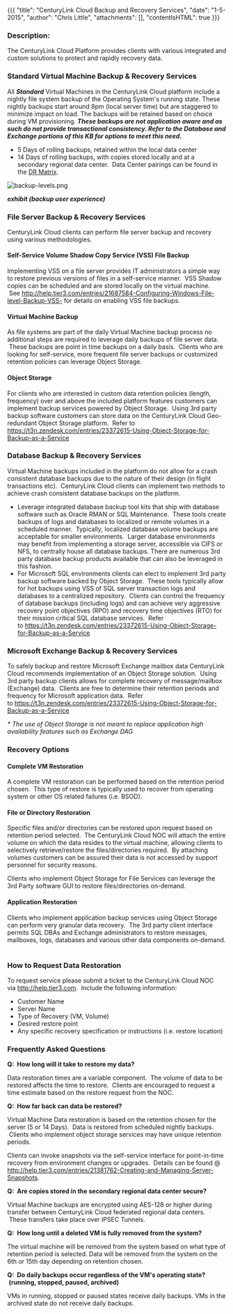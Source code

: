 {{{
  "title": "CenturyLink Cloud Backup and Recovery Services",
  "date": "1-5-2015",
  "author": "Chris Little",
  "attachments": [],
  "contentIsHTML": true
}}}

<h3>Description:</h3>
<p>The CenturyLink Cloud Platform provides clients with various integrated and custom solutions to protect and rapidly recovery data. &nbsp;</p>
<h3>Standard Virtual Machine Backup &amp; Recovery Services</h3>
<p>All <em><strong>Standard</strong> </em>Virtual Machines in the CenturyLink Cloud platform include a nightly file system backup of the Operating System's running state. These nightly backups start around 8pm (local server time) but are staggered to minimize
  impact on load. The backups will be retained based on choice during VM provisioning.&nbsp;<em><strong>These backups are&nbsp;not application aware and as such do not provide transactional consistency. Refer to the Database and Exchange portions of this KB for options to meet this need.</strong></em>
</p>
<ul>
  <li>5 Days of rolling backups, retained within the local data center</li>
  <li>14 Days of rolling backups, with copies stored locally and at a secondary regional data center. &nbsp;Data Center pairings can be found in the <a href="https://t3n.zendesk.com/entries/22023314-Disaster-Recovery-Comparison-Matrix" target="_blank">DR Matrix</a>.&nbsp;</li>
</ul>
<p><img src="https://t3n.zendesk.com/attachments/token/WfLAlIfI5SnFrTHRjUgXD6teQ/?name=backup-levels.png" alt="backup-levels.png" />
</p>
<p><em><strong>exhibit (backup user experience)</strong></em>
</p>
<h3>File Server Backup &amp; Recovery Services</h3>
<p>CenturyLink Cloud clients can perform file server backup and recovery using various methodologies. &nbsp;</p>
<h4>Self-Service Volume Shadow Copy Service (VSS) File Backup</h4>
<p>Implementing VSS on a file server provides IT administrators a simple way to restore previous versions of files in a self-service manner. &nbsp;VSS Shadow copies can be scheduled and are stored locally on the virtual machine. &nbsp;See&nbsp;<a href="http://help.tier3.com/entries/21687584-Configuring-Windows-File-level-Backup-VSS-">http://help.tier3.com/entries/21687584-Configuring-Windows-File-level-Backup-VSS-</a>&nbsp;for
  details on enabling VSS file backups.</p>
<h4>Virtual Machine Backup</h4>
<p>As file systems are part of the daily Virtual Machine backup process no additional steps are required to leverage daily backups of file server data. &nbsp;These backups are point in time backups on a daily basis. &nbsp;Clients who are looking for self-service,
  more frequent file server backups or customized retention policies can leverage Object Storage.</p>
<h4>Object Storage&nbsp;</h4>
<p>For clients who are interested in custom data retention policies (length, frequency) over and above the included platform features customers can implement backup services powered by Object Storage. &nbsp;Using 3rd party backup software customers can store
  data on the CenturyLink Cloud Geo-redundant Object Storage platform. &nbsp;Refer to <a href="https://t3n.zendesk.com/entries/23372615-Using-Object-Storage-for-Backup-as-a-Service" target="_blank">https://t3n.zendesk.com/entries/23372615-Using-Object-Storage-for-Backup-as-a-Service</a>&nbsp;</p>
<h3>Database Backup &amp; Recovery Services</h3>
<p>Virtual Machine backups included in the platform do not allow for a crash consistent database backups due to the nature of their design (in flight transactions etc). &nbsp;CenturyLink Cloud clients can implement two methods to achieve crash consistent
  database backups on the platform. &nbsp; &nbsp;</p>
<ul>
  <li>Leverage integrated database backup tool kits that ship with database software such as Oracle RMAN or SQL Maintenance. &nbsp;These tools create backups of logs and databases to localized or remote volumes in a scheduled manner. &nbsp;Typically, localized
    database volume backups are acceptable for smaller environments. &nbsp;Larger database environments may benefit from implementing a storage server, accessible via CIFS or NFS, to centrally house all database backups. There are numerous 3rd party database
    backup products available that can also be leveraged in this fashion. &nbsp;</li>
  <li>For Microsoft SQL environments clients can elect to implement 3rd party backup software backed by Object Storage. &nbsp;These tools typically allow for hot backups using VSS of SQL server transaction logs and databases to a centralized repository. &nbsp;Clients
    can control the frequency of database backups (including logs) and can achieve very aggressive recovery point objectives (RPO) and recovery time objectives (RTO) for their mission critical SQL database services. &nbsp;Refer to&nbsp;<a href="https://t3n.zendesk.com/entries/23372615-Using-Object-Storage-for-Backup-as-a-Service"
    target="_blank">https://t3n.zendesk.com/entries/23372615-Using-Object-Storage-for-Backup-as-a-Service</a>
  </li>
</ul>
<h3>Microsoft Exchange Backup &amp; Recovery Services</h3>
<p>To safely backup and restore Microsoft Exchange mailbox data CenturyLink Cloud recommends implementation of an Object Storage solution. &nbsp;Using 3rd party backup clients allows for complete recovery of message/mailbox (Exchange) data. &nbsp;Clients
  are free to determine their retention periods and frequency for Microsoft application data. &nbsp;Refer to&nbsp;<a href="https://t3n.zendesk.com/entries/23372615-Using-Object-Storage-for-Backup-as-a-Service" target="_blank">https://t3n.zendesk.com/entries/23372615-Using-Object-Storage-for-Backup-as-a-Service</a>
</p>
<p><em>* The use of Object Storage is not meant to replace application high availability features such as Exchange DAG</em>
</p>
<h3>Recovery Options</h3>
<h4>Complete VM Restoration</h4>
<p>A complete VM restoration can be performed based on the retention period chosen. &nbsp;This type of restore is typically used to recover from operating system or other OS related failures (i.e. BSOD). &nbsp; &nbsp;&nbsp;</p>
<h4>File or Directory Restoration</h4>
<p>Specific files and/or directories can be restored upon request based on retention period selected. &nbsp;The CenturyLink Cloud NOC will attach the entire volume on which the data resides to the virtual machine, allowing clients to selectively retrieve/restore
  the files/directories required. &nbsp;By attaching volumes customers can be assured their data is not accessed by support personnel for security reasons. &nbsp;</p>
<p>Clients who implement Object Storage for File Services can leverage the 3rd Party software GUI to restore files/directories on-demand.&nbsp;&nbsp;</p>
<h4>Application Restoration</h4>
<p>Clients who implement application backup services using Object Storage can perform very granular data recovery. &nbsp;The 3rd party client interface permits SQL DBAs and Exchange administrators to restore messages, mailboxes, logs, databases and various
  other data components on-demand. &nbsp; &nbsp; &nbsp;&nbsp;</p>
<h3>How to Request Data Restoration</h3>
<p>To request service please submit a ticket to the CenturyLink Cloud NOC via&nbsp;<a href="http://help.tier3.com/">http://help.tier3.com</a>. &nbsp;Include the following information:</p>
<ul>
  <li>Customer Name</li>
  <li>Server Name</li>
  <li>Type of Recovery (VM, Volume)</li>
  <li>Desired restore point</li>
  <li>Any specific recovery specification or instructions (i.e. restore location)</li>
</ul>
<h3>Frequently Asked Questions</h3>
<p><strong>Q:&nbsp; How long will it take to restore my data?</strong>
</p>
<p>Data restoration times are a variable component. &nbsp;The volume of data to be restored affects the time to restore. &nbsp;Clients are encouraged to request a time estimate based on the restore request from the NOC. &nbsp;</p>
<p><strong>Q:&nbsp;</strong><strong>&nbsp;How far back can data be restored?&nbsp;</strong>
</p>
<p>Virtual Machine Data restoration is based on the retention chosen for the server (5 or 14 Days). &nbsp;Data is restored from scheduled nightly backups. &nbsp;Clients who implement object storage services may have unique retention periods. &nbsp;</p>
<p>Clients can invoke snapshots via the self-service interface for point-in-time recovery from environment changes or upgrades. &nbsp;Details can be found @ <a href="http://help.tier3.com/entries/21381762-Creating-and-Managing-Server-Snapshots">http://help.tier3.com/entries/21381762-Creating-and-Managing-Server-Snapshots</a>.</p>
<p><strong>Q: &nbsp;Are copies stored in the secondary regional data center secure?</strong>
</p>
<p>Virtual Machine backups are encrypted using AES-128 or higher during transfer between CenturyLink Cloud federated regional data centers. &nbsp;These transfers take place over IPSEC Tunnels. &nbsp;</p>
<p><strong>Q: &nbsp;How long until a deleted VM is fully removed from the system?<br /></strong>
</p>
<p>The virtual machine will be removed from the system based on what type of retention period is selected. Data will be removed from the system on the 6th or 15th day depending on retention chosen.</p>
<p><strong>Q: &nbsp;Do daily backups occur regardless of the VM's operating state? &nbsp;(running, stopped, paused, archived)<br /></strong>
</p>
<p>VMs in running, stopped or paused states receive daily backups. VMs in the archived state do not receive daily backups.&nbsp;</p>
